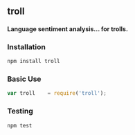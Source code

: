## troll
#### Language sentiment analysis... for trolls.

### Installation
```bash
npm install troll
```

### Basic Use
```javascript
var troll    = require('troll');
```

### Testing
```bash
npm test
```